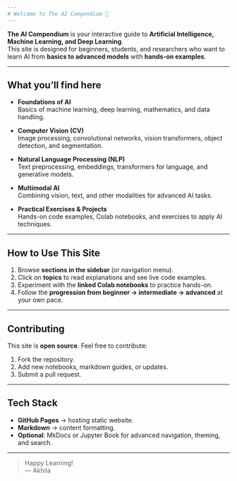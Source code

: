 ```yaml
---
# Welcome to The AI Compendium 👋
---
```


**The AI Compendium** is your interactive guide to **Artificial Intelligence, Machine Learning, and Deep Learning**.  
This site is designed for beginners, students, and researchers who want to learn AI from **basics to advanced models** with **hands-on examples**.

---

## What you’ll find here

- **Foundations of AI**  
  Basics of machine learning, deep learning, mathematics, and data handling.

- **Computer Vision (CV)**  
  Image processing, convolutional networks, vision transformers, object detection, and segmentation.

- **Natural Language Processing (NLP)**  
  Text preprocessing, embeddings, transformers for language, and generative models.

- **Multimodal AI**  
  Combining vision, text, and other modalities for advanced AI tasks.

- **Practical Exercises & Projects**  
  Hands-on code examples, Colab notebooks, and exercises to apply AI techniques.


---

## How to Use This Site

1. Browse **sections in the sidebar** (or navigation menu).
2. Click on **topics** to read explanations and see live code examples.
3. Experiment with the **linked Colab notebooks** to practice hands-on.
4. Follow the **progression from beginner → intermediate → advanced** at your own pace.

---

## Contributing

This site is **open source**. Feel free to contribute:

1. Fork the repository.
2. Add new notebooks, markdown guides, or updates.
3. Submit a pull request.

---

## Tech Stack

- **GitHub Pages** → hosting static website.
- **Markdown** → content formatting.
- **Optional**: MkDocs or Jupyter Book for advanced navigation, theming, and search.

---

> Happy Learning!  
> — Akhila
